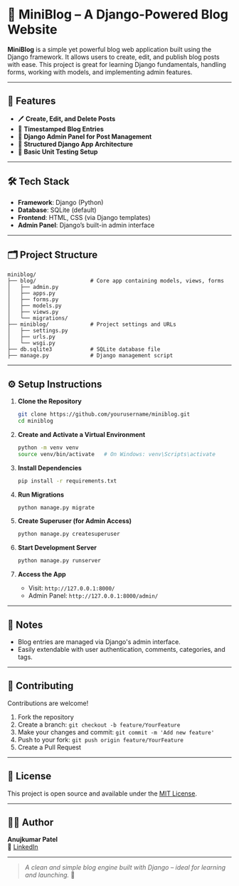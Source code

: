 # 📰 MiniBlog – A Django-Powered Blog Website

**MiniBlog** is a simple yet powerful blog web application built using the Django framework. It allows users to create, edit, and publish blog posts with ease. This project is great for learning Django fundamentals, handling forms, working with models, and implementing admin features.

---

## 🚀 Features

- 🖊️ **Create, Edit, and Delete Posts**
- 📅 **Timestamped Blog Entries**
- 🔐 **Django Admin Panel for Post Management**
- 📂 **Structured Django App Architecture**
- 🧪 **Basic Unit Testing Setup**

---

## 🛠️ Tech Stack

- **Framework**: Django (Python)
- **Database**: SQLite (default)
- **Frontend**: HTML, CSS (via Django templates)
- **Admin Panel**: Django’s built-in admin interface

---

## 🗂️ Project Structure

```
miniblog/
├── blog/                 # Core app containing models, views, forms
│   ├── admin.py
│   ├── apps.py
│   ├── forms.py
│   ├── models.py
│   ├── views.py
│   └── migrations/
├── miniblog/             # Project settings and URLs
│   ├── settings.py
│   ├── urls.py
│   └── wsgi.py
├── db.sqlite3            # SQLite database file
├── manage.py             # Django management script
```

---

## ⚙️ Setup Instructions

1. **Clone the Repository**

   ```bash
   git clone https://github.com/yourusername/miniblog.git
   cd miniblog
   ```

2. **Create and Activate a Virtual Environment**

   ```bash
   python -m venv venv
   source venv/bin/activate   # On Windows: venv\Scripts\activate
   ```

3. **Install Dependencies**

   ```bash
   pip install -r requirements.txt
   ```

4. **Run Migrations**

   ```bash
   python manage.py migrate
   ```

5. **Create Superuser (for Admin Access)**

   ```bash
   python manage.py createsuperuser
   ```

6. **Start Development Server**

   ```bash
   python manage.py runserver
   ```

7. **Access the App**

   - Visit: `http://127.0.0.1:8000/`
   - Admin Panel: `http://127.0.0.1:8000/admin/`

---

## 📌 Notes

- Blog entries are managed via Django's admin interface.
- Easily extendable with user authentication, comments, categories, and tags.

---

## 🤝 Contributing

Contributions are welcome!

1. Fork the repository
2. Create a branch: `git checkout -b feature/YourFeature`
3. Make your changes and commit: `git commit -m 'Add new feature'`
4. Push to your fork: `git push origin feature/YourFeature`
5. Create a Pull Request

---

## 📜 License

This project is open source and available under the [MIT License](LICENSE).

---

## 👨‍💻 Author

**Anujkumar Patel**  
🔗 [LinkedIn](https://www.linkedin.com/in/akp003)

---

> *A clean and simple blog engine built with Django – ideal for learning and launching.* 🚀